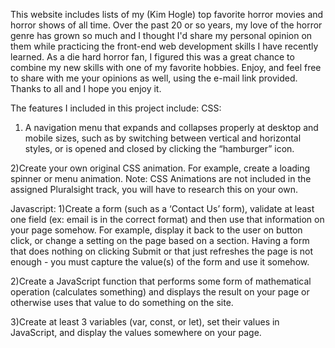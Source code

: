 This website includes lists of my (Kim Hogle) top favorite horror movies and horror shows of all time. Over the past 20 or so years, my love of the horror genre has grown so much and I thought I'd share my personal opinion on them while practicing the front-end web development skills I have recently learned. As a die hard horror fan, I figured this was a great chance to combine my new skills with one of my favorite hobbies. Enjoy, and feel free to share with me your opinions as well, using the e-mail link provided. Thanks to all and I hope you enjoy it.




The features I included in this project include:
CSS:
1) A navigation menu that expands and collapses properly at desktop and mobile sizes, such as by switching between vertical and horizontal styles, or is opened and closed by clicking the “hamburger” icon.

2)Create your own original CSS animation. For example, create a loading spinner or menu animation. Note: CSS Animations are not included in the assigned Pluralsight track, you will have to research this on your own.

Javascript:
1)Create a form (such as a ‘Contact Us’ form), validate at least one field (ex: email is in the correct format) and then use that information on your page somehow. For example, display it back to the user on button click, or change a setting on the page based on a section. Having a form that does nothing on clicking Submit or that just refreshes the page is not enough - you must capture the value(s) of the form and use it somehow. 

2)Create a JavaScript function that performs some form of mathematical operation (calculates something) and displays the result on your page or otherwise uses that value to do something on the site. 

3)Create at least 3 variables (var, const, or let), set their values in JavaScript, and display the values somewhere on your page.
